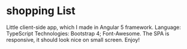 # shopping List
Little client-side app, which I made in Angular 5 framework. 
Language: TypeScript
Technologies: Bootstrap 4; Font-Awesome.
The SPA is responsive, it should look nice on small screen.
Enjoy!
